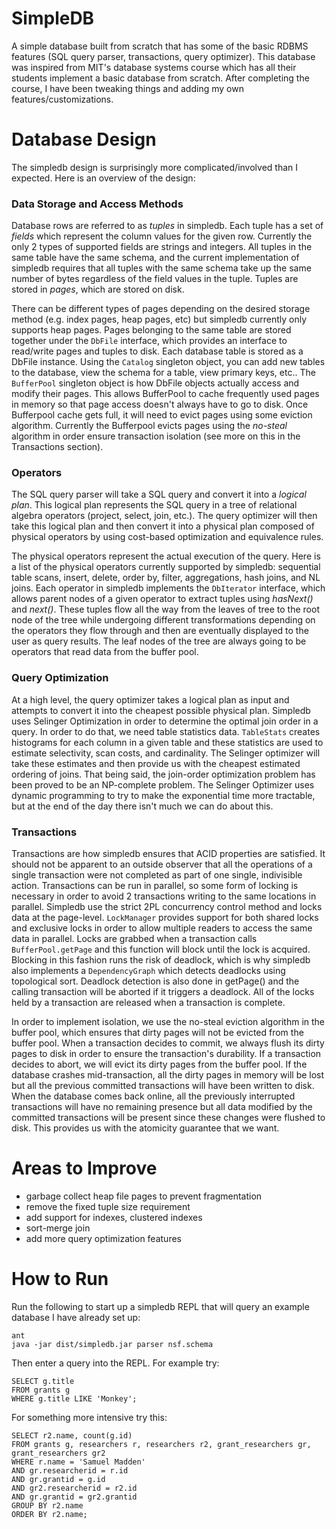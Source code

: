 # SimpleDB
A simple database built from scratch that has some of the basic RDBMS features (SQL query parser, transactions, query optimizer).
This database was inspired from MIT's database systems course which has all their students implement a basic database from scratch.
After completing the course, I have been tweaking things and adding my own features/customizations.

# Database Design
The simpledb design is surprisingly more complicated/involved than I expected. Here is an overview of the design:

### Data Storage and Access Methods
Database rows are referred to as *tuples* in simpledb. Each tuple has a set of *fields* which represent the column values
for the given row. Currently the only 2 types of supported fields are strings and integers. All tuples in the same table have the same schema, and the current implementation of simpledb requires that all tuples with the same schema take up the same number of bytes regardless of the field values in the tuple. Tuples are stored in *pages*, which are stored on disk.

There can be different types of pages depending on the desired storage method (e.g. index pages, heap pages, etc) but simpledb currently only supports heap pages. Pages belonging to the same table are stored together under the `DbFile` interface, which provides an interface to read/write pages and tuples to disk. Each database table is stored as a DbFile instance. Using the `Catalog` singleton object, you can add new tables to the database, view the schema for a table, view primary keys, etc.. The `BufferPool` singleton object is how DbFile objects actually access and modify their pages. This allows BufferPool to cache frequently used pages in memory so that page access doesn't always have to go to disk. Once Bufferpool cache gets full, it will need to evict pages using some eviction algorithm. Currently the Bufferpool evicts pages using the *no-steal* algorithm in order ensure transaction isolation (see more on this in the Transactions section).


### Operators
The SQL query parser will take a SQL query and convert it into a *logical plan*. This logical plan represents the SQL query in a tree of relational algebra operators (project, select, join, etc.). The query optimizer will then take this logical plan and then convert it into a physical plan composed of physical operators by using cost-based optimization and equivalence rules.

The physical operators represent the actual execution of the query. Here is a list of the physical operators currently supported by simpledb: sequential table scans, insert, delete, order by, filter, aggregations, hash joins, and NL joins. Each operator in simpledb implements the `DbIterator` interface, which allows parent nodes of a given operator to extract tuples using *hasNext()* and *next()*. These tuples flow all the way from the leaves of tree to the root node of the tree while undergoing different transformations depending on the operators they flow through and then are eventually displayed to the user as query results. The leaf nodes of the tree are always going to be operators that read data from the buffer pool.


### Query Optimization
At a high level, the query optimizer takes a logical plan as input and attempts to convert it into the cheapest possible physical plan. Simpledb uses Selinger Optimization in order to determine the optimal join order in a query. In order to do that, we need table statistics data. `TableStats` creates histograms for each column in a given table and these statistics are used to estimate selectivity, scan costs, and cardinality. The Selinger optimizer will take these estimates and then provide us with the cheapest estimated ordering of joins. That being said, the join-order optimization problem has been proved to be an NP-complete problem. The Selinger Optimizer uses dynamic programming to try to make the exponential time more tractable, but at the end of the day there isn't much we can do about this.


### Transactions
Transactions are how simpledb ensures that ACID properties are satisfied. It should not be apparent to an outside observer that all the operations of a single transaction were not completed as part of one single, indivisible action. Transactions can be run in parallel, so some form of locking is necessary in order to avoid 2 transactions writing to the same locations in parallel. Simpledb use the strict 2PL concurrency control method and locks data at the page-level. `LockManager` provides support for both shared locks and exclusive locks in order to allow multiple readers to access the same data in parallel. Locks are grabbed when a transaction calls `BufferPool.getPage` and this function will block until the lock is acquired. Blocking in this fashion runs the risk of deadlock, which is why simpledb also implements a `DependencyGraph` which detects deadlocks using topological sort. Deadlock detection is also done in getPage() and the calling transaction will be aborted if it triggers a deadlock. All of the locks held by a transaction are released when a transaction is complete.

In order to implement isolation, we use the no-steal eviction algorithm in the buffer pool, which ensures that dirty pages will not be evicted from the buffer pool. When a transaction decides to commit, we always flush its dirty pages to disk in order to ensure the transaction's durability. If a transaction decides to abort, we will evict its dirty pages from the buffer pool. If the database crashes mid-transaction, all the dirty pages in memory will be lost but all the previous committed transactions will have been written to disk. When the database comes back online, all the previously interrupted transactions will have no remaining presence but all data modified by the committed transactions will be present since these changes were flushed to disk. This provides us with the atomicity guarantee that we want.


# Areas to Improve
* garbage collect heap file pages to prevent fragmentation
* remove the fixed tuple size requirement
* add support for indexes, clustered indexes
* sort-merge join
* add more query optimization features


# How to Run
Run the following to start up a simpledb REPL that will query an example database I have already set up:

```
ant
java -jar dist/simpledb.jar parser nsf.schema
```
Then enter a query into the REPL. For example try:

```
SELECT g.title
FROM grants g
WHERE g.title LIKE 'Monkey';
```

For something more intensive try this:

```
SELECT r2.name, count(g.id)
FROM grants g, researchers r, researchers r2, grant_researchers gr,
grant_researchers gr2
WHERE r.name = 'Samuel Madden'
AND gr.researcherid = r.id
AND gr.grantid = g.id
AND gr2.researcherid = r2.id
AND gr.grantid = gr2.grantid
GROUP BY r2.name
ORDER BY r2.name;
 ```
